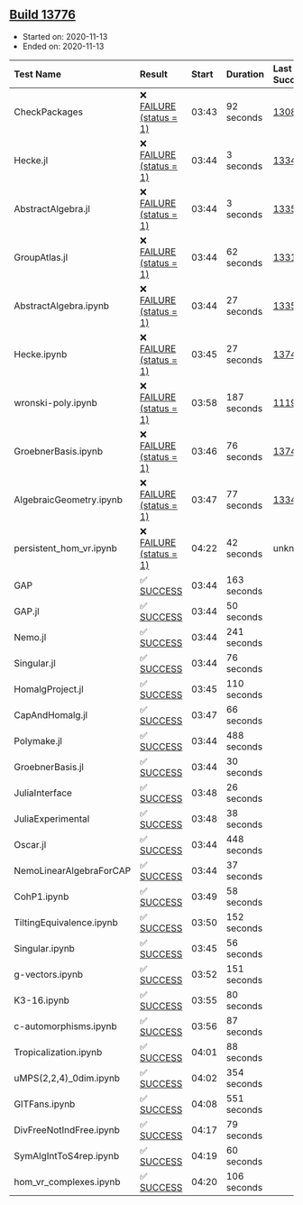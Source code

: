 ## [Build 13776](https://oscarci.mathematik.uni-kl.de/job/oscar/13776/)

* Started on: 2020-11-13
* Ended on: 2020-11-13

| Test Name    | Result | Start | Duration | Last Success | First Failure |
|:-------------|:-------|:------|:---------|:-------------|:--------------|
| CheckPackages | ❌ [FAILURE (status = 1)](https://oscarci.mathematik.uni-kl.de/job/oscar/13776/artifact/logs/build-13776/CheckPackages.log) | 03:43 | 92 seconds | [13085](https://oscarci.mathematik.uni-kl.de/job/oscar/13085/) | [13086](https://oscarci.mathematik.uni-kl.de/job/oscar/13086/) |
| Hecke.jl | ❌ [FAILURE (status = 1)](https://oscarci.mathematik.uni-kl.de/job/oscar/13776/artifact/logs/build-13776/Hecke.jl.log) | 03:44 | 3 seconds | [13341](https://oscarci.mathematik.uni-kl.de/job/oscar/13341/) | [13342](https://oscarci.mathematik.uni-kl.de/job/oscar/13342/) |
| AbstractAlgebra.jl | ❌ [FAILURE (status = 1)](https://oscarci.mathematik.uni-kl.de/job/oscar/13776/artifact/logs/build-13776/AbstractAlgebra.jl.log) | 03:44 | 3 seconds | [13355](https://oscarci.mathematik.uni-kl.de/job/oscar/13355/) | [13356](https://oscarci.mathematik.uni-kl.de/job/oscar/13356/) |
| GroupAtlas.jl | ❌ [FAILURE (status = 1)](https://oscarci.mathematik.uni-kl.de/job/oscar/13776/artifact/logs/build-13776/GroupAtlas.jl.log) | 03:44 | 62 seconds | [13311](https://oscarci.mathematik.uni-kl.de/job/oscar/13311/) | [13312](https://oscarci.mathematik.uni-kl.de/job/oscar/13312/) |
| AbstractAlgebra.ipynb | ❌ [FAILURE (status = 1)](https://oscarci.mathematik.uni-kl.de/job/oscar/13776/artifact/logs/build-13776/AbstractAlgebra.ipynb.log) | 03:44 | 27 seconds | [13355](https://oscarci.mathematik.uni-kl.de/job/oscar/13355/) | [13356](https://oscarci.mathematik.uni-kl.de/job/oscar/13356/) |
| Hecke.ipynb | ❌ [FAILURE (status = 1)](https://oscarci.mathematik.uni-kl.de/job/oscar/13776/artifact/logs/build-13776/Hecke.ipynb.log) | 03:45 | 27 seconds | [13749](https://oscarci.mathematik.uni-kl.de/job/oscar/13749/) | [13750](https://oscarci.mathematik.uni-kl.de/job/oscar/13750/) |
| wronski-poly.ipynb | ❌ [FAILURE (status = 1)](https://oscarci.mathematik.uni-kl.de/job/oscar/13776/artifact/logs/build-13776/wronski-poly.ipynb.log) | 03:58 | 187 seconds | [11192](https://oscarci.mathematik.uni-kl.de/job/oscar/11192/) | [11193](https://oscarci.mathematik.uni-kl.de/job/oscar/11193/) |
| GroebnerBasis.ipynb | ❌ [FAILURE (status = 1)](https://oscarci.mathematik.uni-kl.de/job/oscar/13776/artifact/logs/build-13776/GroebnerBasis.ipynb.log) | 03:46 | 76 seconds | [13748](https://oscarci.mathematik.uni-kl.de/job/oscar/13748/) | [13749](https://oscarci.mathematik.uni-kl.de/job/oscar/13749/) |
| AlgebraicGeometry.ipynb | ❌ [FAILURE (status = 1)](https://oscarci.mathematik.uni-kl.de/job/oscar/13776/artifact/logs/build-13776/AlgebraicGeometry.ipynb.log) | 03:47 | 77 seconds | [13341](https://oscarci.mathematik.uni-kl.de/job/oscar/13341/) | [13342](https://oscarci.mathematik.uni-kl.de/job/oscar/13342/) |
| persistent_hom_vr.ipynb | ❌ [FAILURE (status = 1)](https://oscarci.mathematik.uni-kl.de/job/oscar/13776/artifact/logs/build-13776/persistent_hom_vr.ipynb.log) | 04:22 | 42 seconds | unknown | unknown |
| GAP | ✅ [SUCCESS](https://oscarci.mathematik.uni-kl.de/job/oscar/13776/artifact/logs/build-13776/GAP.log) | 03:44 | 163 seconds |  |  |
| GAP.jl | ✅ [SUCCESS](https://oscarci.mathematik.uni-kl.de/job/oscar/13776/artifact/logs/build-13776/GAP.jl.log) | 03:44 | 50 seconds |  |  |
| Nemo.jl | ✅ [SUCCESS](https://oscarci.mathematik.uni-kl.de/job/oscar/13776/artifact/logs/build-13776/Nemo.jl.log) | 03:44 | 241 seconds |  |  |
| Singular.jl | ✅ [SUCCESS](https://oscarci.mathematik.uni-kl.de/job/oscar/13776/artifact/logs/build-13776/Singular.jl.log) | 03:44 | 76 seconds |  |  |
| HomalgProject.jl | ✅ [SUCCESS](https://oscarci.mathematik.uni-kl.de/job/oscar/13776/artifact/logs/build-13776/HomalgProject.jl.log) | 03:45 | 110 seconds |  |  |
| CapAndHomalg.jl | ✅ [SUCCESS](https://oscarci.mathematik.uni-kl.de/job/oscar/13776/artifact/logs/build-13776/CapAndHomalg.jl.log) | 03:47 | 66 seconds |  |  |
| Polymake.jl | ✅ [SUCCESS](https://oscarci.mathematik.uni-kl.de/job/oscar/13776/artifact/logs/build-13776/Polymake.jl.log) | 03:44 | 488 seconds |  |  |
| GroebnerBasis.jl | ✅ [SUCCESS](https://oscarci.mathematik.uni-kl.de/job/oscar/13776/artifact/logs/build-13776/GroebnerBasis.jl.log) | 03:44 | 30 seconds |  |  |
| JuliaInterface | ✅ [SUCCESS](https://oscarci.mathematik.uni-kl.de/job/oscar/13776/artifact/logs/build-13776/JuliaInterface.log) | 03:48 | 26 seconds |  |  |
| JuliaExperimental | ✅ [SUCCESS](https://oscarci.mathematik.uni-kl.de/job/oscar/13776/artifact/logs/build-13776/JuliaExperimental.log) | 03:48 | 38 seconds |  |  |
| Oscar.jl | ✅ [SUCCESS](https://oscarci.mathematik.uni-kl.de/job/oscar/13776/artifact/logs/build-13776/Oscar.jl.log) | 03:44 | 448 seconds |  |  |
| NemoLinearAlgebraForCAP | ✅ [SUCCESS](https://oscarci.mathematik.uni-kl.de/job/oscar/13776/artifact/logs/build-13776/NemoLinearAlgebraForCAP.log) | 03:44 | 37 seconds |  |  |
| CohP1.ipynb | ✅ [SUCCESS](https://oscarci.mathematik.uni-kl.de/job/oscar/13776/artifact/logs/build-13776/CohP1.ipynb.log) | 03:49 | 58 seconds |  |  |
| TiltingEquivalence.ipynb | ✅ [SUCCESS](https://oscarci.mathematik.uni-kl.de/job/oscar/13776/artifact/logs/build-13776/TiltingEquivalence.ipynb.log) | 03:50 | 152 seconds |  |  |
| Singular.ipynb | ✅ [SUCCESS](https://oscarci.mathematik.uni-kl.de/job/oscar/13776/artifact/logs/build-13776/Singular.ipynb.log) | 03:45 | 56 seconds |  |  |
| g-vectors.ipynb | ✅ [SUCCESS](https://oscarci.mathematik.uni-kl.de/job/oscar/13776/artifact/logs/build-13776/g-vectors.ipynb.log) | 03:52 | 151 seconds |  |  |
| K3-16.ipynb | ✅ [SUCCESS](https://oscarci.mathematik.uni-kl.de/job/oscar/13776/artifact/logs/build-13776/K3-16.ipynb.log) | 03:55 | 80 seconds |  |  |
| c-automorphisms.ipynb | ✅ [SUCCESS](https://oscarci.mathematik.uni-kl.de/job/oscar/13776/artifact/logs/build-13776/c-automorphisms.ipynb.log) | 03:56 | 87 seconds |  |  |
| Tropicalization.ipynb | ✅ [SUCCESS](https://oscarci.mathematik.uni-kl.de/job/oscar/13776/artifact/logs/build-13776/Tropicalization.ipynb.log) | 04:01 | 88 seconds |  |  |
| uMPS(2,2,4)_0dim.ipynb | ✅ [SUCCESS](https://oscarci.mathematik.uni-kl.de/job/oscar/13776/artifact/logs/build-13776/uMPS-2-2-4-_0dim.ipynb.log) | 04:02 | 354 seconds |  |  |
| GITFans.ipynb | ✅ [SUCCESS](https://oscarci.mathematik.uni-kl.de/job/oscar/13776/artifact/logs/build-13776/GITFans.ipynb.log) | 04:08 | 551 seconds |  |  |
| DivFreeNotIndFree.ipynb | ✅ [SUCCESS](https://oscarci.mathematik.uni-kl.de/job/oscar/13776/artifact/logs/build-13776/DivFreeNotIndFree.ipynb.log) | 04:17 | 79 seconds |  |  |
| SymAlgIntToS4rep.ipynb | ✅ [SUCCESS](https://oscarci.mathematik.uni-kl.de/job/oscar/13776/artifact/logs/build-13776/SymAlgIntToS4rep.ipynb.log) | 04:19 | 60 seconds |  |  |
| hom_vr_complexes.ipynb | ✅ [SUCCESS](https://oscarci.mathematik.uni-kl.de/job/oscar/13776/artifact/logs/build-13776/hom_vr_complexes.ipynb.log) | 04:20 | 106 seconds |  |  |
